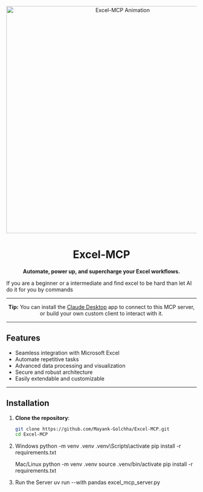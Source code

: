 <p align="center">
  <img src="assets/title-animation.gif" alt="Excel-MCP Animation" width="600"/>
</p>
<h1 align="center">Excel-MCP</h1>

<p align="center">
  <b>Automate, power up, and supercharge your Excel workflows.</b>
</p>
<p>If you are a beginner or a intermediate and find excel to be hard than let AI do it for you by commands</p>

---

<p align="center">
  <b>Tip:</b> You can install the <a href="https://claude.ai/download">Claude Desktop</a> app to connect to this MCP server, or build your own custom client to interact with it.
</p>

---

## Features

- Seamless integration with Microsoft Excel
- Automate repetitive tasks
- Advanced data processing and visualization
- Secure and robust architecture
- Easily extendable and customizable

---

## Installation

1. **Clone the repository**:
   ```sh
   git clone https://github.com/Mayank-Golchha/Excel-MCP.git
   cd Excel-MCP
   ```

2. Windows
   python -m venv .venv
   .venv\Scripts\activate
   pip install -r requirements.txt

   Mac/Linux
   python -m venv .venv
   source .venv/bin/activate
   pip install -r requirements.txt

3. Run the Server
    uv run --with pandas excel_mcp_server.py

   

